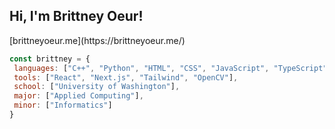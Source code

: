<h2>Hi, I'm Brittney Oeur!</h2> 
[brittneyoeur.me](https://brittneyoeur.me/)

```javascript
const brittney = {
 languages: ["C++", "Python", "HTML", "CSS", "JavaScript", "TypeScript"],
 tools: ["React", "Next.js", "Tailwind", "OpenCV"],
 school: ["University of Washington"],
 major: ["Applied Computing"],
 minor: ["Informatics"]
}
```
